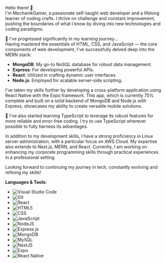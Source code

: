 
Hello there! 👋  
I'm MechanikGamer, a passionate self-taught web developer and a lifelong learner of coding crafts. I thrive on challenge and constant improvement, pushing the boundaries of what I know by diving into new technologies and coding paradigms.

🌱 I've progressed significantly in my learning journey...  
Having mastered the essentials of HTML, CSS, and JavaScript — the core components of web development, I've successfully delved deep into the MERN stack:

- **MongoDB**: My go-to NoSQL database for robust data management.
- **Express**: For developing powerful APIs.
- **React**: Utilized in crafting dynamic user interfaces.
- **Node.js**: Employed for scalable server-side scripting.

I've taken my skills further by developing a cross-platform application using React Native with the Expo framework. This app, which is currently 75% complete and built on a solid backend of MongoDB and Node.js with Express, showcases my ability to create versatile mobile solutions.

🔧 I've also started learning TypeScript to leverage its robust features for more reliable and error-free coding. I try to use TypeScript wherever possible to fully harness its advantages.

In addition to my development skills, I have a strong proficiency in Linux server administration, with a particular focus on AWS Cloud. My expertise also extends to Next.js, MERN, and React. Currently, I am working on enhancing my corporate programming skills through practical experiences in a professional setting.

Looking forward to continuing my journey in tech, constantly evolving and refining my skills!

**Languages & Tools:**  
- ![Visual Studio Code](https://img.shields.io/badge/Visual_Studio_Code-007ACC?style=flat-square&logo=visual-studio-code&logoColor=white)
- ![Git](https://img.shields.io/badge/Git-F05032?style=flat-square&logo=git&logoColor=white)
- ![React](https://img.shields.io/badge/React-20232A?style=flat-square&logo=react&logoColor=61DAFB)
- ![HTML5](https://img.shields.io/badge/HTML5-E34F26?style=flat-square&logo=html5&logoColor=white)
- ![CSS](https://img.shields.io/badge/CSS3-1572B6?style=flat-square&logo=css3&logoColor=white)
- ![JavaScript](https://img.shields.io/badge/JavaScript-F7DF1E?style=flat-square&logo=javascript&logoColor=black)
- ![NodeJS](https://img.shields.io/badge/Node.js-43853D?style=flat-square&logo=node.js&logoColor=white)
- ![Express.js](https://img.shields.io/badge/Express.js-404D59?style=flat-square&logo=express&logoColor=white)
- ![MongoDB](https://img.shields.io/badge/MongoDB-47A248?style=flat-square&logo=mongodb&logoColor=white)
- ![MySQL](https://img.shields.io/badge/MySQL-4479A1?style=flat-square&logo=mysql&logoColor=white)
- ![NextJS](https://img.shields.io/badge/Next_JS-black?style=flat-square&logo=next.js&logoColor=white)
- ![Expo](https://img.shields.io/badge/Expo-1B1F23?style=flat-square&logo=expo&logoColor=white)
- ![React Native](https://img.shields.io/badge/React_Native-20232A?style=flat-square&logo=react&logoColor=61DAFB)
